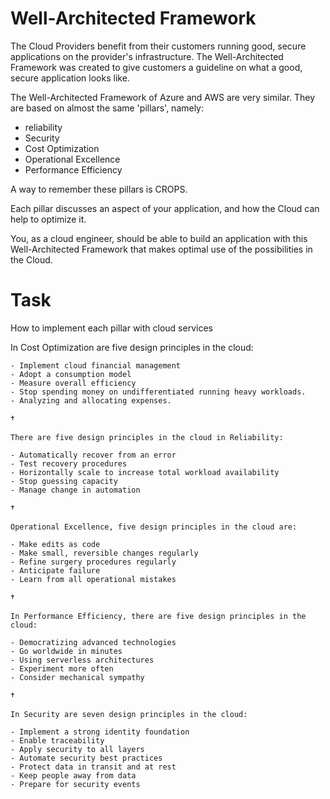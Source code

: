 # Well-Architected Framework


The Cloud Providers benefit from their customers running good, secure applications on the provider's infrastructure. The Well-Architected Framework was created to give customers a guideline on what a good, secure application looks like.

The Well-Architected Framework of Azure and AWS are very similar. They are based on almost the same 'pillars', namely:

- reliability
- Security
- Cost Optimization
- Operational Excellence
- Performance Efficiency


A way to remember these pillars is CROPS.

Each pillar discusses an aspect of your application, and how the Cloud can help to optimize it.

You, as a cloud engineer, should be able to build an application with this Well-Architected Framework that makes optimal use of the possibilities in the Cloud.

# Task

How to implement each pillar with cloud services

In Cost Optimization are five design principles in the cloud:

    - Implement cloud financial management
    - Adopt a consumption model
    - Measure overall efficiency
    - Stop spending money on undifferentiated running heavy workloads.
    - Analyzing and allocating expenses.

†

    There are five design principles in the cloud in Reliability:

    - Automatically recover from an error
    - Test recovery procedures
    - Horizontally scale to increase total workload availability
    - Stop guessing capacity
    - Manage change in automation
  
†

    Operational Excellence, five design principles in the cloud are:

    - Make edits as code
    - Make small, reversible changes regularly
    - Refine surgery procedures regularly
    - Anticipate failure
    - Learn from all operational mistakes

†


    In Performance Efficiency, there are five design principles in the cloud:

    - Democratizing advanced technologies
    - Go worldwide in minutes
    - Using serverless architectures
    - Experiment more often
    - Consider mechanical sympathy

†

    In Security are seven design principles in the cloud:

    - Implement a strong identity foundation
    - Enable traceability
    - Apply security to all layers
    - Automate security best practices
    - Protect data in transit and at rest
    - Keep people away from data
    - Prepare for security events